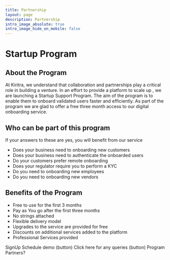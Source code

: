 ```yaml
---
title: Partnership
layout: page
description: Partnership
intro_image_absolute: true
intro_image_hide_on_mobile: false
---
```


# Startup Program

## About the Program
At Kiritra, we understand that collaboration and partnerships play a critical role in building a venture. In an effort to provide a platform to scale up , we are launching a Startup Support Program. The aim of the program is to enable them to onboard validated users faster and efficiently.
As part of the program we are glad to offer a free three month access to our digital onboarding service.

## Who can be part of this program
If your answers to these are yes, you will benefit from our service
- Does your business need to onboarding new customers
- Does your business need to authenticate the onboarded users
- Do your customers prefer remote onboarding
- Does your regulator require you to perform a KYC
- Do you need to onboarding new employees
- Do you need to onboarding new vendors

## Benefits of the Program
- Free to use for the first 3 months
- Pay as You go after the first three months
- No strings attached
- Flexible delivery model
- Upgrades to the service are provided for free
- Discounts on additional services added to the platform
- Professional Services provided

SignUp Schedule demo (button)
Click here for any queries (button)
Program Partners?